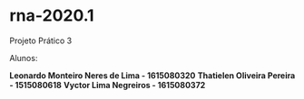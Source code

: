 # rna-2020.1

Projeto Prático 3

Alunos: 

**Leonardo Monteiro Neres de Lima - 1615080320**
**Thatielen Oliveira Pereira - 1515080618**
**Vyctor Lima Negreiros - 1615080372**

